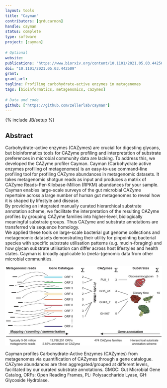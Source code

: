 ```yaml
---
layout: tools
title: "Cayman"
contributors: [qrducarmon]
handle: cayman
status: complete
type: software
project: [cayman]

# Optional
website:
publications: "https://www.biorxiv.org/content/10.1101/2021.05.03.442509v1"
doi: "10.1101/2021.05.03.442509"
grant: 
grant_url: 
tagline: Profiling carbohydrate-active enzymes in metagenomes
tags: [bioinformatics, metagenomics, cazymes]

# Data and code
github: ["https://github.com/zellerlab/cayman"]
---
```

{% include JB/setup %}

## Abstract

Carbohydrate-active enzymes (CAZymes) are crucial for digesting glycans, but bioinformatics tools for CAZyme profiling and interpretation of substrate preferences in microbial community data are lacking. To address this, we developed the CAZyme profiler Cayman. Cayman (Carbohydrate active enzymes profiling of metagenomes) is an easy-to-use command-line profiling tool for profiling CAZyme abundances in metagenomic datasets. It takes metagenomic shotgun reads as input and produces a matrix of CAZyme Reads-Per-Kilobase-Million (RPKM) abundances for your sample. Cayman enables large-scale surveys of the gut microbial CAZyme repertoire across a large number of human gut metagenomes to reveal how it is shaped by lifestyle and disease.  
By providing an integrated manually curated hierarchical substrate annotation scheme, we facilitate the interpretation of the resulting CAZyme profiles by grouping CAZyme families into higher-level, biologically meaningful substrate groups. Thus CAZyme and substrate annotations are transferred via sequence homology.  
We applied these tools on large-scale bacterial gut genome collections and metagenomic datasets demonstrating their utility for pinpointing bacterial species with specific substrate utilisation patterns (e.g. mucin-foraging) and how glycan substrate utilisation can differ across host lifestyles and health states. Cayman is broadly applicable to (meta-)genomic data from other microbial communities.  

![Cayman overview](/assets/images/tools/2024-01-08-cayman-overview.jpg)

Cayman profiles Carbohydrate-Active Enzymes (CAZymes) from metagenomes via quantification of CAZymes through a gene catalogue. CAZyme abundances are then aggregated/grouped at different levels, facilitated by our curated substrate annotations. GMGC: Gut Microbial Gene Catalog, ORFs: Open Reading Frames, PL: Polysaccharide Lyase, GH: Glycoside Hydrolase.
